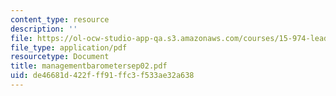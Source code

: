 ```yaml
---
content_type: resource
description: ''
file: https://ol-ocw-studio-app-qa.s3.amazonaws.com/courses/15-974-leadership-lab-spring-2003/de46681d422fff91ffc3f533ae32a638_managementbarometersep02.pdf
file_type: application/pdf
resourcetype: Document
title: managementbarometersep02.pdf
uid: de46681d-422f-ff91-ffc3-f533ae32a638
---
```

